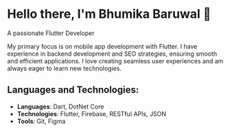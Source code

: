 # Hello there, I'm Bhumika Baruwal 👋
A passionate Flutter Developer

My primary focus is on mobile app development with Flutter. I have experience in backend development and SEO strategies, ensuring smooth and efficient applications. I love creating seamless user experiences and am always eager to learn new technologies.

## Languages and Technologies:
- **Languages**: Dart, DotNet Core
- **Technologies**: Flutter, Firebase, RESTful APIs, JSON
- **Tools**: Git, Figma

